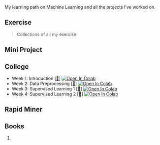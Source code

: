 My learning path on Machine Learning and all the projects I've worked on.

## Exercise
> Collections of all my exercise

## Mini Project

## College

- Week 1: Introduction [[📂](https://github.com/jerichosiahaya/machine-learning/tree/main/college/Week%201)] [![Open In Colab](https://colab.research.google.com/assets/colab-badge.svg)](https://colab.research.google.com/github/jerichosiahaya/machine-learning/blob/main/college/Week%201/W01_JerichoCristofelSiahaya_32932.ipynb)
- Week 2: Data Preprocessing [[📂](https://github.com/jerichosiahaya/machine-learning/tree/main/college/Week%202)] [![Open In Colab](https://colab.research.google.com/assets/colab-badge.svg)](https://colab.research.google.com/github/jerichosiahaya/machine-learning/blob/main/college/Week%202/W02_JerichoCristofelSiahaya_32932.ipynb)
- Week 3: Supervised Learning 1 [[📂](https://github.com/jerichosiahaya/machine-learning/tree/main/college/Week%203)] [![Open In Colab](https://colab.research.google.com/assets/colab-badge.svg)](https://colab.research.google.com/github/jerichosiahaya/machine-learning/blob/main/college/Week%203/W03_JerichoCristofelSiahaya_32932.ipynb)
- Week 4: Supervised Learning 2 [[📂](https://github.com/jerichosiahaya/machine-learning/tree/main/college/Week%204)] [![Open In Colab](https://colab.research.google.com/assets/colab-badge.svg)](https://colab.research.google.com/github/jerichosiahaya/machine-learning/blob/main/college/Week%204/W04_JerichoCristofelSiahaya_32932.ipynb)

## Rapid Miner




## Books
1. 
